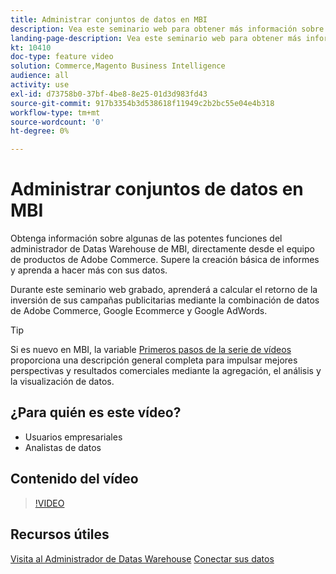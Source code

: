```yaml
---
title: Administrar conjuntos de datos en MBI
description: Vea este seminario web para obtener más información sobre algunas de las potentes funciones del Administrador de Datas Warehouse de MBI.
landing-page-description: Vea este seminario web para obtener más información sobre algunas de las potentes funciones del Administrador de Datas Warehouse de MBI.
kt: 10410
doc-type: feature video
solution: Commerce,Magento Business Intelligence
audience: all
activity: use
exl-id: d73758b0-37bf-4be8-8e25-01d3d983fd43
source-git-commit: 917b3354b3d538618f11949c2b2bc55e04e4b318
workflow-type: tm+mt
source-wordcount: '0'
ht-degree: 0%

---
```


# Administrar conjuntos de datos en MBI

Obtenga información sobre algunas de las potentes funciones del administrador de Datas Warehouse de MBI, directamente desde el equipo de productos de Adobe Commerce. Supere la creación básica de informes y aprenda a hacer más con sus datos.

Durante este seminario web grabado, aprenderá a calcular el retorno de la inversión de sus campañas publicitarias mediante la combinación de datos de Adobe Commerce, Google Ecommerce y Google AdWords.

>[!TIP]
>
>Si es nuevo en MBI, la variable [Primeros pasos de la serie de vídeos](./../1-overview.md) proporciona una descripción general completa para impulsar mejores perspectivas y resultados comerciales mediante la agregación, el análisis y la visualización de datos.

## ¿Para quién es este vídeo?

- Usuarios empresariales
- Analistas de datos

## Contenido del vídeo

>[!VIDEO](https://video.tv.adobe.com/v/344680?quality=12&learn=on)

## Recursos útiles

[Visita al Administrador de Datas Warehouse](https://docs.magento.com/mbi/data-analyst/data-warehouse-mgr/tour-dwm.html)
[Conectar sus datos](https://docs.magento.com/mbi/data-analyst/importing-data/connecting-data/connecting-data.html)
